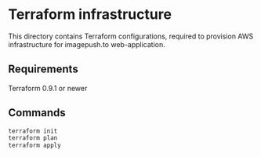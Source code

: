 # Terraform infrastructure

This directory contains Terraform configurations, required to provision AWS infrastructure for imagepush.to web-application.

## Requirements

Terraform 0.9.1 or newer

## Commands

```sh
terraform init
terraform plan
terraform apply
```
